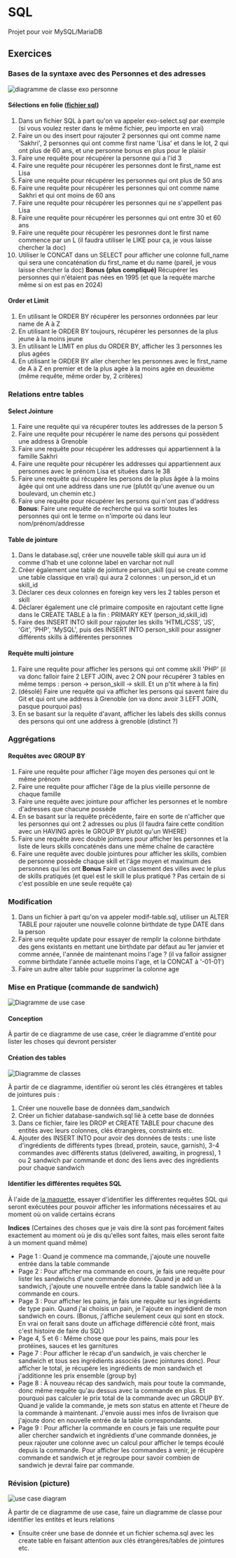 # SQL

Projet pour voir MySQL/MariaDB


## Exercices
### Bases de la syntaxe avec des Personnes et des adresses 
![diagramme de classe exo personne](dam-first-class.png)

#### Sélections en folie ([fichier sql](exo-select.sql))
1. Dans un fichier SQL à part qu'on va appeler exo-select.sql par exemple (si vous voulez rester dans le même fichier, peu importe en vrai)
2. Faire un ou des insert pour rajouter 2 personnes qui ont comme name 'Sakhri', 2 personnes qui ont comme first name 'Lisa' et dans le lot, 2 qui ont plus de 60 ans, et une personne bonus en plus pour le plaisir
3. Faire une requête pour récupérer la personne qui a l'id 3
4. Faire une requête pour récupérer les personnes dont le first_name est Lisa
5. Faire une requête pour récupérer les personnes qui ont plus de 50 ans
6. Faire une requête pour récupérer les personnes qui ont comme name Sakhri et qui ont moins de 60 ans
7. Faire une requête pour récupérer les personnes qui ne s'appellent pas Lisa
8. Faire une requête pour récupérer les personnes qui ont entre 30 et 60 ans
9. Faire une requête pour récupérer les pesronnes dont le first name commence par un L (il faudra utiliser le LIKE pour ça, je vous laisse chercher la doc)
10. Utiliser le CONCAT dans un SELECT pour afficher une colonne full_name qui sera une concaténation du first_name et du name (pareil, je vous laisse chercher la doc)
**Bonus (plus compliqué)** Récupérer les personnes qui n'étaient pas nées en 1995 (et que la requête marche même si on est pas en 2024)

#### Order et Limit
1. En utilisant le ORDER BY récupérer les personnes ordonnées par leur name de A à Z
2. En utilisant le ORDER BY toujours, récupérer les personnes de la plus jeune à la moins jeune
3. En utilisant le LIMIT en plus du ORDER BY, afficher les 3 personnes les plus agées
4. En utilisant le ORDER BY aller chercher les personnes avec le first_name de A à Z en premier et de la plus agée à la moins agée en deuxième (même requête, même order by, 2 critères)

### Relations entre tables
#### Select Jointure
1. Faire une requête qui va récupérer toutes les addresses de la person 5
2. Faire une requête pour récupérer le name des persons qui possèdent une address à Grenoble
3. Faire une requête pour récupérer les addresses qui appartiennent à la famille Sakhri
4. Faire une requête pour récupérer les addresses qui appartiennent aux personnes avec le prénom Lisa et situées dans le 38
5. Faire une requête qui récupère les persons de la plus âgée à la moins âgée qui ont une address dans une rue (plutôt qu'une avenue ou un boulevard, un chemin etc.)
6. Faire une requête pour récupérer les persons qui n'ont pas d'address
**Bonus**: Faire une requête de recherche qui va sortir toutes les personnes qui ont le terme `on` n'importe où dans leur nom/prénom/addresse

#### Table de jointure
1. Dans le database.sql, créer une nouvelle table skill qui aura un id comme d'hab et une colonne label en varchar not null
2. Créer également une table de jointure person_skill (qui se create comme une table classique en vrai) qui aura 2 colonnes : un person_id et un skill_id
3. Déclarer ces deux colonnes en foreign key vers les 2 tables person et skill
4. Déclarer également une clé primaire composite en rajoutant cette ligne dans le CREATE TABLE à la fin : PRIMARY KEY (person_id,skill_id)
5. Faire des INSERT INTO skill pour rajouter les skills 'HTML/CSS', 'JS', 'Git', 'PHP', 'MySQL', puis des INSERT INTO person_skill pour assigner différents skills à différentes personnes

#### Requête multi jointure
1. Faire une requête pour afficher les persons qui ont comme skill 'PHP' (il va donc falloir faire 2 LEFT JOIN, avec 2 ON pour récupérer 3 tables en même temps : person -> person_skill -> skill. Et un p'tit where à la fin)
2. (désolé) Faire une requête qui va afficher les persons qui savent faire du Git et qui ont une address à Grenoble (on va donc avoir 3 LEFT JOIN, pasque pourquoi pas)
3. En se basant sur la requête d'avant, afficher les labels des skills connus des persons qui ont une address à grenoble (distinct ?)

### Aggrégations

#### Requêtes avec GROUP BY
1. Faire une requête pour afficher l'âge moyen des persones qui ont le même prénom
2. Faire une requête pour afficher l'âge de la plus vieille personne de chaque famille
3. Faire une requête avec jointure pour afficher les personnes et le nombre d'adresses que chacune possède
4. En se basant sur la requête précédente, faire en sorte de n'afficher que les personnes qui ont 2 adresses ou plus (il faudra faire cette condition avec un HAVING après le GROUP BY plutôt qu'un WHERE)
5. Faire une requête avec double jointures pour afficher les personnes et la liste de leurs skills concaténés dans une même chaîne de caractère
6. Faire une requête avec double jointures pour afficher les skills, combien de personne possède chaque skill et l'âge moyen et maximum des personnes qui les ont
**Bonus** Faire un classement des villes avec le plus de skills pratiqués (et quel est le skill le plus pratiqué ? Pas certain de si c'est possible en une seule requête ça) 

### Modification

1. Dans un fichier à part qu'on va appeler modif-table.sql, utiliser un ALTER TABLE pour rajouter une nouvelle colonne birthdate de type DATE dans la person
2. Faire une requête update pour essayer de remplir la colonne birthdate des gens existants en mettant une birthdate par défaut au 1er janvier et comme année, l'année de maintenant moins l'age ? (il va falloir assigner comme birthdate l'année actuelle moins l'age, et la CONCAT à '-01-01')
3. Faire un autre alter table pour supprimer la colonne age


### Mise en Pratique (commande de sandwich)
![Diagramme de use case](sandwich/san2ich-use-case.png)

#### Conception
À partir de ce diagramme de use case, créer le diagramme d'entité pour lister les choses qui devront persister

#### Création des tables
![Diagramme de classes](sandwich/san2ich-class.png)

À partir de ce diagramme, identifier où seront les clés étrangères et tables de jointures puis :

1. Créer une nouvelle base de données dam_sandwich
2. Créer un fichier database-sandwich.sql lié à cette base de données
3. Dans ce fichier, faire les DROP et CREATE TABLE pour chacune des entités avec leurs colonnes, clés étrangères, constraints etc.
4. Ajouter des INSERT INTO pour avoir des données de tests : une liste d'ingrédients de différents types (bread, protein, sauce, garnish), 3-4 commandes avec différents status (delivered, awaiting, in progress), 1 ou 2 sandwich par commande et donc des liens avec des ingrédients pour chaque sandwich

#### Identifier les différentes requêtes SQL
À l'aide de [la maquette](sandwich/san2ich.pdf), essayer d'identifier les différentes requêtes SQL qui seront exécutées pour pouvoir afficher les informations nécessaires et au moment où on valide certains écrans

**Indices**
(Certaines des choses que je vais dire là sont pas forcément faites exactement au moment où je dis qu'elles sont faites, mais elles seront faite à un moment quand même)
* Page 1 : Quand je commence ma commande, j'ajoute une nouvelle entrée dans la table commande
* Page 2 : Pour afficher ma commande en cours, je fais une requête pour lister les sandwichs d'une commande donnée. Quand je add un sandwich, j'ajoute une nouvelle entrée dans la table sandwich liée à la commande en cours. 
* Page 3 : Pour afficher les pains, je fais une requête sur les ingrédients de type pain. Quand j'ai choisis un pain, je l'ajoute en ingrédient de mon sandwich en cours. (Bonus, j'affiche seulement ceux qui sont en stock. En vrai on ferait sans doute un affichage différencié côté front, mais c'est histoire de faire du SQL)
* Page 4, 5 et 6 : Même chose que pour les pains, mais pour les protéines, sauces et les garnitures
* Page 7 : Pour afficher le récap d'un sandwich, je vais chercher le sandwich et tous ses ingrédients associés (avec jointures donc). Pour afficher le total, je récupère les ingrédients de mon sandwich et j'additionne les prix ensemble (group by)
* Page 8 : À nouveau récap des sandwich, mais pour toute la commande, donc même requête qu'au dessus avec la commande en plus. Et pourquoi pas calculer le prix total de la commande avec un GROUP BY. Quand je valide la commande, je mets son status en attente et l'heure de la commande à maintenant. J'envoie aussi mes infos de livraison que j'ajoute donc en nouvelle entrée de la table correspondante.
* Page 9 : Pour afficher la commande en cours je fais une requête pour aller chercher sandwich et ingrédients d'une commande données, je peux rajouter une colonne avec un calcul pour afficher le temps écoulé depuis la commande. Pour afficher les commandes à venir, je récupère commande et sandwich et je regroupe pour savoir combien de sandwich je devrai faire par commande.


### Révision (picture)
![use case diagram](pictures/picture-usecase.png)

À partir de ce diagramme de use case, faire un diagramme de classe pour identifier les entités et leurs relations

* Ensuite créer une base de donnée et un fichier schema.sql avec les create table en faisant attention aux clés étrangères/tables de jointures etc.
